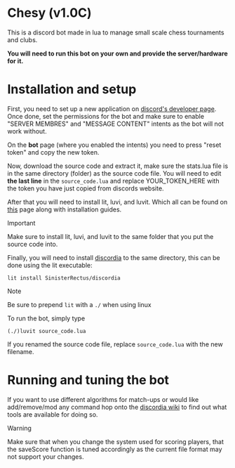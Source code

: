 # Chesy (v1.0C)

This is a discord bot made in lua to manage small scale chess tournaments and clubs. 

**You will need to run this bot on your own and provide the server/hardware for it.**
# Installation and setup
First, you need to set up a new application on [discord's developer page](https://discord.com/developers/).
Once done, set the permissions for the bot and make sure to enable "SERVER MEMBRES" and "MESSAGE CONTENT" intents as the bot will not work without.

On the **bot** page (where you enabled the intents) you need to press "reset token" and copy the new token.

Now, download the source code and extract it, make sure the stats.lua file is in the same directory (folder) as the source code file.
You will need to edit **the last line** in the ```source_code.lua``` and replace YOUR_TOKEN_HERE with the token you have just copied from discords website.

After that you will need to install lit, luvi, and luvit. Which all can be found on [this](https://github.com/luvit) page along with installation guides.
> [!IMPORTANT]
Make sure to install lit, luvi, and luvit to the same folder that you put the source code into.

Finally, you will need to install [discordia](https://github.com/SinisterRectus/Discordia) to the same directory, this can be done using the lit executable:
```
lit install SinisterRectus/discordia
```
> [!NOTE]
Be sure to prepend ```lit``` with a ```./``` when using linux

To run the bot, simply type
```
(./)luvit source_code.lua
```
If you renamed the source code file, replace ```source_code.lua``` with the new filename.
# Running and tuning the bot
If you want to use different algorithms for match-ups or would like add/remove/mod any command hop onto the [discordia wiki](https://github.com/SinisterRectus/Discordia/wiki) to find out what tools are available for doing so.
> [!WARNING]
Make sure that when you change the system used for scoring players, that the saveScore function is tuned accordingly as the current file format may not support your changes.

